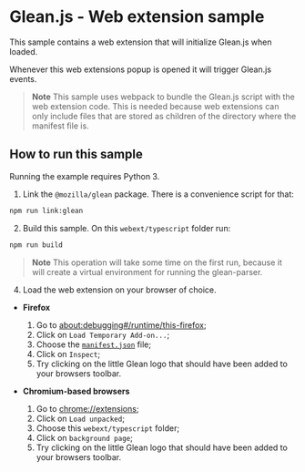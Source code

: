 # Glean.js - Web extension sample

This sample contains a web extension that will initialize Glean.js when loaded.

Whenever this web extensions popup is opened it will trigger Glean.js events.

> **Note** This sample uses webpack to bundle the Glean.js script with the web extension code.
> This is needed because web extensions can only include files that are stored as children
> of the directory where the manifest file is.

## How to run this sample
Running the example requires Python 3.

1. Link the `@mozilla/glean` package. There is a convenience script for that:

```bash
npm run link:glean
```

2. Build this sample. On this `webext/typescript` folder run:

```bash
npm run build
```

> **Note** This operation will take some time on the first run, because it will create a virtual environment for running the glean-parser.

4. Load the web extension on your browser of choice.

  - **Firefox**
    1. Go to [about:debugging#/runtime/this-firefox](about:debugging#/runtime/this-firefox);
    2. Click on `Load Temporary Add-on...`;
    3. Choose the [`manifest.json`](./manifest.json) file;
    4. Click on `Inspect`;
    5. Try clicking on the little Glean logo that should have been added to your browsers toolbar.

  - **Chromium-based browsers**
    1. Go to [chrome://extensions](chrome://extensions);
    2. Click on `Load unpacked`;
    3. Choose this `webext/typescript` folder;
    4. Click on `background page`;
    5. Try clicking on the little Glean logo that should have been added to your browsers toolbar.
